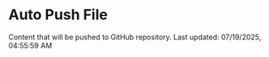 # Auto Push File

Content that will be pushed to GitHub repository.
Last updated: 07/19/2025, 04:55:59 AM
